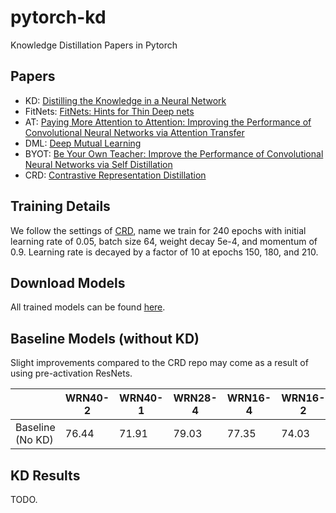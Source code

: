 # pytorch-kd
Knowledge Distillation Papers in Pytorch

## Papers

- KD: [Distilling the Knowledge in a Neural Network](https://arxiv.org/abs/1503.02531)
- FitNets: [FitNets: Hints for Thin Deep nets](https://arxiv.org/abs/1412.6550)
- AT: [Paying More Attention to Attention: Improving the Performance of Convolutional Neural Networks via Attention Transfer](https://arxiv.org/abs/1612.03928)
- DML: [Deep Mutual Learning](https://arxiv.org/abs/1706.00384)
- BYOT: [Be Your Own Teacher: Improve the Performance of Convolutional Neural Networks via Self Distillation](https://arxiv.org/abs/1905.08094)
- CRD: [Contrastive Representation Distillation](http://arxiv.org/abs/1910.10699)

## Training Details
We follow the settings of [CRD](https://github.com/HobbitLong/RepDistiller), name we train for 240 epochs with initial learning rate of 0.05, batch size 64, weight decay 5e-4, and momentum of 0.9. Learning rate is decayed by a factor of 10 at epochs 150, 180, and 210. 

## Download Models
All trained models can be found [here](https://drive.google.com/drive/folders/1gL8ensehP_JTkgNf2RNRkoDC2SXAznU-?usp=sharing).

## Baseline Models (without KD)
Slight improvements compared to the CRD repo may come as a result of using pre-activation ResNets.

|                     | WRN40-2 | WRN40-1 | WRN28-4 | WRN16-4 | WRN16-2 | ResNet56 | ResNet20 | ResNet8 |
|---------------------|---------|---------|---------|---------|---------|----------|----------|---------|
| Baseline<br>(No KD) |  76.44  |  71.91  |  79.03  |  77.35  |  74.03  |  72.55   |  69.51   |  61.11  |

## KD Results
TODO.